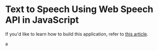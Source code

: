 # Text to Speech Using Web Speech API in JavaScript

If you'd like to learn how to build this application, refer to [this article](https://zolomohan.hashnode.dev/text-to-speech-using-the-web-speech-api-in-javascript).


a
